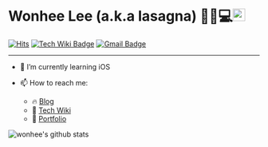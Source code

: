 # Wonhee Lee (a.k.a lasagna) 🙋‍♀️💻<img src="https://github.com/dl0312/dl0312/blob/master/hi.gif?raw=true" width="25px">

[![Hits](https://hits.seeyoufarm.com/api/count/incr/badge.svg?url=https%3A%2F%2Fgithub.com%2Fwonhee009&count_bg=%2379C83D&title_bg=%23555555&icon=github.svg&icon_color=%23E7E7E7&title=hits&edge_flat=false)](https://hits.seeyoufarm.com)
[![Tech Wiki Badge](https://img.shields.io/badge/Tech-Wiki-%23000000?style=flat-square&logo=notion&link=https://www.notion.so/Tech-Wiki-for-wonhee-a-k-a-lasagna-26476d0b0fcd45b7bd4f3b64d56d6f71)](https://www.notion.so/Tech-Wiki-for-wonhee-a-k-a-lasagna-26476d0b0fcd45b7bd4f3b64d56d6f71)
[![Gmail Badge](https://img.shields.io/badge/Gmail-d14836?style=flat-square&logo=Gmail&logoColor=white&link=mailto:wonhee010@gmail.com)](mailto:wonhee010@gmail.com)

---

- 🌱 I’m currently learning iOS

- 📫 How to reach me:
  - 🔥 [Blog](https://velog.io/@wonhee010)
  - 📑 [Tech Wiki](https://www.notion.so/Tech-Wiki-for-wonhee-a-k-a-lasagna-26476d0b0fcd45b7bd4f3b64d56d6f71)
  - 💼 [Portfolio](https://www.notion.so/Wonhee-Lee-dbbd1e9fd13c42ac958f917a28f68a02)

![wonhee's github stats](https://github-readme-stats.vercel.app/api?username=wonhee009&show_icons=true)


<!--
**wonhee009/wonhee009** is a ✨ _special_ ✨ repository because its `README.md` (this file) appears on your GitHub profile.

Here are some ideas to get you started:

- 🔭 I’m currently working on ...
- 👯 I’m looking to collaborate on ...
- 🤔 I’m looking for help with ...
- 💬 Ask me about ...
- 😄 Pronouns: ...
- ⚡ Fun fact: ...
-->
